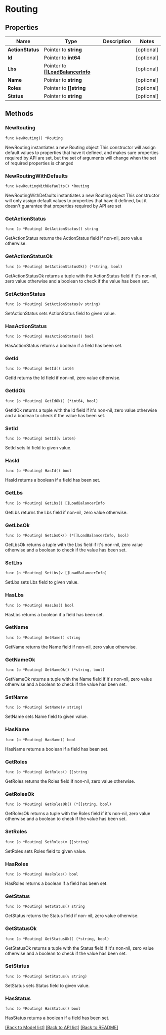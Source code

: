 # Routing

## Properties

Name | Type | Description | Notes
------------ | ------------- | ------------- | -------------
**ActionStatus** | Pointer to **string** |  | [optional] 
**Id** | Pointer to **int64** |  | [optional] 
**Lbs** | Pointer to [**[]LoadBalancerInfo**](LoadBalancerInfo.md) |  | [optional] 
**Name** | Pointer to **string** |  | [optional] 
**Roles** | Pointer to **[]string** |  | [optional] 
**Status** | Pointer to **string** |  | [optional] 

## Methods

### NewRouting

`func NewRouting() *Routing`

NewRouting instantiates a new Routing object
This constructor will assign default values to properties that have it defined,
and makes sure properties required by API are set, but the set of arguments
will change when the set of required properties is changed

### NewRoutingWithDefaults

`func NewRoutingWithDefaults() *Routing`

NewRoutingWithDefaults instantiates a new Routing object
This constructor will only assign default values to properties that have it defined,
but it doesn't guarantee that properties required by API are set

### GetActionStatus

`func (o *Routing) GetActionStatus() string`

GetActionStatus returns the ActionStatus field if non-nil, zero value otherwise.

### GetActionStatusOk

`func (o *Routing) GetActionStatusOk() (*string, bool)`

GetActionStatusOk returns a tuple with the ActionStatus field if it's non-nil, zero value otherwise
and a boolean to check if the value has been set.

### SetActionStatus

`func (o *Routing) SetActionStatus(v string)`

SetActionStatus sets ActionStatus field to given value.

### HasActionStatus

`func (o *Routing) HasActionStatus() bool`

HasActionStatus returns a boolean if a field has been set.

### GetId

`func (o *Routing) GetId() int64`

GetId returns the Id field if non-nil, zero value otherwise.

### GetIdOk

`func (o *Routing) GetIdOk() (*int64, bool)`

GetIdOk returns a tuple with the Id field if it's non-nil, zero value otherwise
and a boolean to check if the value has been set.

### SetId

`func (o *Routing) SetId(v int64)`

SetId sets Id field to given value.

### HasId

`func (o *Routing) HasId() bool`

HasId returns a boolean if a field has been set.

### GetLbs

`func (o *Routing) GetLbs() []LoadBalancerInfo`

GetLbs returns the Lbs field if non-nil, zero value otherwise.

### GetLbsOk

`func (o *Routing) GetLbsOk() (*[]LoadBalancerInfo, bool)`

GetLbsOk returns a tuple with the Lbs field if it's non-nil, zero value otherwise
and a boolean to check if the value has been set.

### SetLbs

`func (o *Routing) SetLbs(v []LoadBalancerInfo)`

SetLbs sets Lbs field to given value.

### HasLbs

`func (o *Routing) HasLbs() bool`

HasLbs returns a boolean if a field has been set.

### GetName

`func (o *Routing) GetName() string`

GetName returns the Name field if non-nil, zero value otherwise.

### GetNameOk

`func (o *Routing) GetNameOk() (*string, bool)`

GetNameOk returns a tuple with the Name field if it's non-nil, zero value otherwise
and a boolean to check if the value has been set.

### SetName

`func (o *Routing) SetName(v string)`

SetName sets Name field to given value.

### HasName

`func (o *Routing) HasName() bool`

HasName returns a boolean if a field has been set.

### GetRoles

`func (o *Routing) GetRoles() []string`

GetRoles returns the Roles field if non-nil, zero value otherwise.

### GetRolesOk

`func (o *Routing) GetRolesOk() (*[]string, bool)`

GetRolesOk returns a tuple with the Roles field if it's non-nil, zero value otherwise
and a boolean to check if the value has been set.

### SetRoles

`func (o *Routing) SetRoles(v []string)`

SetRoles sets Roles field to given value.

### HasRoles

`func (o *Routing) HasRoles() bool`

HasRoles returns a boolean if a field has been set.

### GetStatus

`func (o *Routing) GetStatus() string`

GetStatus returns the Status field if non-nil, zero value otherwise.

### GetStatusOk

`func (o *Routing) GetStatusOk() (*string, bool)`

GetStatusOk returns a tuple with the Status field if it's non-nil, zero value otherwise
and a boolean to check if the value has been set.

### SetStatus

`func (o *Routing) SetStatus(v string)`

SetStatus sets Status field to given value.

### HasStatus

`func (o *Routing) HasStatus() bool`

HasStatus returns a boolean if a field has been set.


[[Back to Model list]](../README.md#documentation-for-models) [[Back to API list]](../README.md#documentation-for-api-endpoints) [[Back to README]](../README.md)


